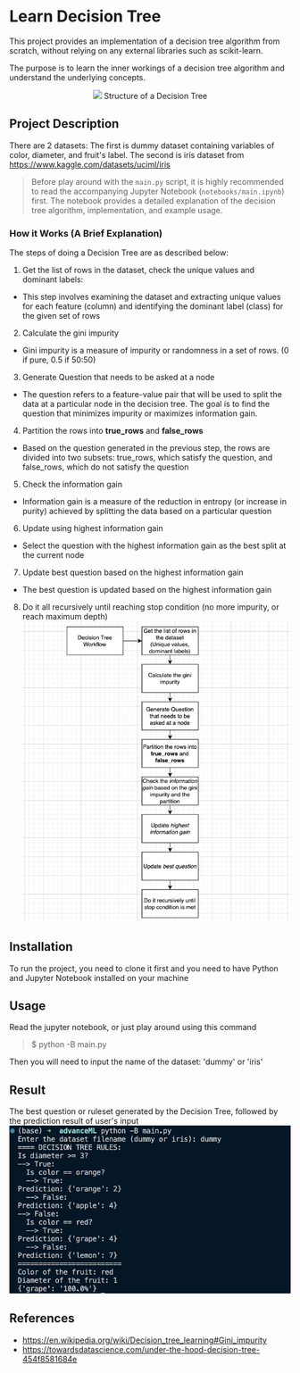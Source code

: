 # Learn Decision Tree

This project provides an implementation of a decision tree algorithm from scratch, without relying on any external libraries such as scikit-learn.

The purpose is to learn the inner workings of a decision tree algorithm and understand the underlying concepts.

<p align="center">
    <img src="https://wcs.smartdraw.com/decision-tree/img/structure-of-a-decision-tree.png"/>
    Structure of a Decision Tree
    </a>
</p>

## Project Description

There are 2 datasets: The first is dummy dataset containing variables of color, diameter, and fruit's label. The second is iris dataset from https://www.kaggle.com/datasets/uciml/iris

> Before play around with the `main.py` script, it is highly recommended to read the accompanying Jupyter Notebook (`notebooks/main.ipynb`) first. The notebook provides a detailed explanation of the decision tree algorithm, implementation, and example usage.

### **How it Works (A Brief Explanation)**

The steps of doing a Decision Tree are as described below:

1. Get the list of rows in the dataset, check the unique values and dominant labels:

- This step involves examining the dataset and extracting unique values for each feature (column) and identifying the dominant label (class) for the given set of rows

2. Calculate the gini impurity

- Gini impurity is a measure of impurity or randomness in a set of rows. (0 if pure, 0.5 if 50:50)

3. Generate Question that needs to be asked at a node

- The question refers to a feature-value pair that will be used to split the data at a particular node in the decision tree. The goal is to find the question that minimizes impurity or maximizes information gain.

4. Partition the rows into **true_rows** and **false_rows**

- Based on the question generated in the previous step, the rows are divided into two subsets: true_rows, which satisfy the question, and false_rows, which do not satisfy the question

5. Check the information gain

- Information gain is a measure of the reduction in entropy (or increase in purity) achieved by splitting the data based on a particular question

6. Update using highest information gain

- Select the question with the highest information gain as the best split at the current node

7. Update best question based on the highest information gain

- The best question is updated based on the highest information gain

8. Do it all recursively until reaching stop condition (no more impurity, or reach maximum depth)
   ![](https://github.com/edycakra/advanceML/blob/main/docs/workflow.png)

## Installation

To run the project, you need to clone it first and you need to have Python and Jupyter Notebook installed on your machine

## Usage

Read the jupyter notebook, or just play around using this command

> $ python -B main.py

Then you will need to input the name of the dataset: 'dummy' or 'iris'

## Result

The best question or ruleset generated by the Decision Tree, followed by the prediction result of user's input
![](https://github.com/edycakra/advanceML/blob/main/docs/result.png)

## References

- https://en.wikipedia.org/wiki/Decision_tree_learning#Gini_impurity
- https://towardsdatascience.com/under-the-hood-decision-tree-454f8581684e
